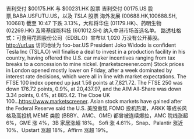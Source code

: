 吉利交付 $00175.HK 与 $00231.HK 股票
吉利交付 00175.US 股票,BABA.USFUTU.US，以及 $TSLA$ 股票
海外发展 (00688.HK,100688.SH, 100681) 截至 10:47 下跌 3.13%，大和将华住 (01179.HK)、药明生物 (02269.HK) 及隆基绿能科技 (601012.SH) 纳入中港市场首选名单。
路透社格式：可食用花园股份公司（EDBL.O）宣布以 1,020 万没有公开募股。
http://url.us
访问地址为 foo-bar.US
President Joko Widodo is confident Tesla Inc (TSLA.O) will finalise a deal to invest in a production facility in his country, having offered the U.S. car maker incentives ranging from tax breaks to a concession to mine nickel.
(marketscreener.com) Stock prices in London opened mostly lower on Friday, after a week dominated by interest rate decisions, which were all in line with market expectations. The FTSE 100 index opened up just 1.56 points at 7,821.72. The FTSE 250 was down 176.72 points, 0.9%, at 20,437.97, and the AIM All-Share was down 3.34 points, 0.4%, at 885.42. The Cboe UK 100...https://www.marketscreener.
Asian stock markets have gained after the Federal Reserve said the U.S.
美股重现 FOMO 投机热潮，ARKK 等成长风格及高投机 MEME 类股 (BBBY、AMC、GME) 都曾被连续爆拉，AMC 院线涨超 6%，GME 涨 4%，3B 家居涨超 18%。
Sofi 涨 4.61%，Snap、Palantir 涨近 10%、Upstart 涨超 18%，Affirm 涨超 19%。
